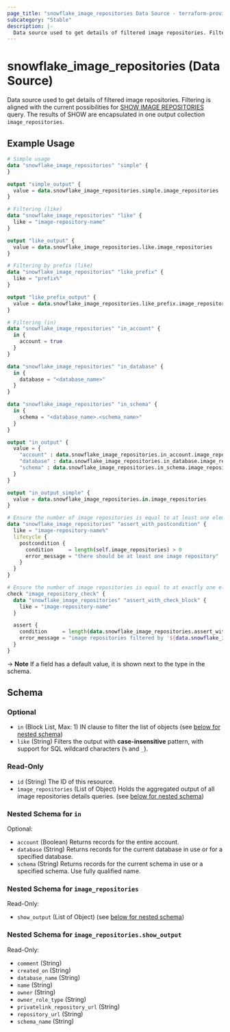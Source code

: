 ```yaml
---
page_title: "snowflake_image_repositories Data Source - terraform-provider-snowflake"
subcategory: "Stable"
description: |-
  Data source used to get details of filtered image repositories. Filtering is aligned with the current possibilities for SHOW IMAGE REPOSITORIES https://docs.snowflake.com/en/sql-reference/sql/show-image-repositories query. The results of SHOW are encapsulated in one output collection image_repositories.
---
```


# snowflake_image_repositories (Data Source)

Data source used to get details of filtered image repositories. Filtering is aligned with the current possibilities for [SHOW IMAGE REPOSITORIES](https://docs.snowflake.com/en/sql-reference/sql/show-image-repositories) query. The results of SHOW are encapsulated in one output collection `image_repositories`.

## Example Usage

```terraform
# Simple usage
data "snowflake_image_repositories" "simple" {
}

output "simple_output" {
  value = data.snowflake_image_repositories.simple.image_repositories
}

# Filtering (like)
data "snowflake_image_repositories" "like" {
  like = "image-repository-name"
}

output "like_output" {
  value = data.snowflake_image_repositories.like.image_repositories
}

# Filtering by prefix (like)
data "snowflake_image_repositories" "like_prefix" {
  like = "prefix%"
}

output "like_prefix_output" {
  value = data.snowflake_image_repositories.like_prefix.image_repositories
}

# Filtering (in)
data "snowflake_image_repositories" "in_account" {
  in {
    account = true
  }
}

data "snowflake_image_repositories" "in_database" {
  in {
    database = "<database_name>"
  }
}

data "snowflake_image_repositories" "in_schema" {
  in {
    schema = "<database_name>.<schema_name>"
  }
}

output "in_output" {
  value = {
    "account" : data.snowflake_image_repositories.in_account.image_repositories,
    "database" : data.snowflake_image_repositories.in_database.image_repositories,
    "schema" : data.snowflake_image_repositories.in_schema.image_repositories,
  }
}

output "in_output_simple" {
  value = data.snowflake_image_repositories.in.image_repositories
}

# Ensure the number of image repositories is equal to at least one element (with the use of postcondition)
data "snowflake_image_repositories" "assert_with_postcondition" {
  like = "image-repository-name%"
  lifecycle {
    postcondition {
      condition     = length(self.image_repositories) > 0
      error_message = "there should be at least one image repository"
    }
  }
}

# Ensure the number of image repositories is equal to at exactly one element (with the use of check block)
check "image_repository_check" {
  data "snowflake_image_repositories" "assert_with_check_block" {
    like = "image-repository-name"
  }

  assert {
    condition     = length(data.snowflake_image_repositories.assert_with_check_block.image_repositories) == 1
    error_message = "image repositories filtered by '${data.snowflake_image_repositories.assert_with_check_block.like}' returned ${length(data.snowflake_image_repositories.assert_with_check_block.image_repositories)} image repositories where one was expected"
  }
}
```

-> **Note** If a field has a default value, it is shown next to the type in the schema.

<!-- schema generated by tfplugindocs -->
## Schema

### Optional

- `in` (Block List, Max: 1) IN clause to filter the list of objects (see [below for nested schema](#nestedblock--in))
- `like` (String) Filters the output with **case-insensitive** pattern, with support for SQL wildcard characters (`%` and `_`).

### Read-Only

- `id` (String) The ID of this resource.
- `image_repositories` (List of Object) Holds the aggregated output of all image repositories details queries. (see [below for nested schema](#nestedatt--image_repositories))

<a id="nestedblock--in"></a>
### Nested Schema for `in`

Optional:

- `account` (Boolean) Returns records for the entire account.
- `database` (String) Returns records for the current database in use or for a specified database.
- `schema` (String) Returns records for the current schema in use or a specified schema. Use fully qualified name.


<a id="nestedatt--image_repositories"></a>
### Nested Schema for `image_repositories`

Read-Only:

- `show_output` (List of Object) (see [below for nested schema](#nestedobjatt--image_repositories--show_output))

<a id="nestedobjatt--image_repositories--show_output"></a>
### Nested Schema for `image_repositories.show_output`

Read-Only:

- `comment` (String)
- `created_on` (String)
- `database_name` (String)
- `name` (String)
- `owner` (String)
- `owner_role_type` (String)
- `privatelink_repository_url` (String)
- `repository_url` (String)
- `schema_name` (String)
